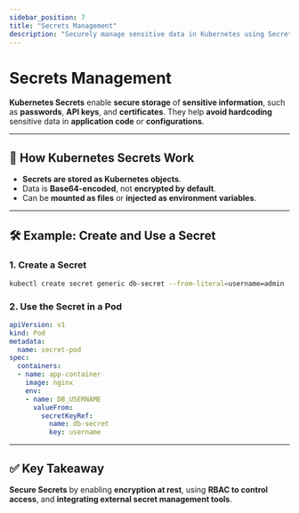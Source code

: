 ```yaml
---
sidebar_position: 7
title: "Secrets Management"
description: "Securely manage sensitive data in Kubernetes using Secrets and best practices for data encryption."
---
```


# Secrets Management

**Kubernetes Secrets** enable **secure storage** of **sensitive information**, such as **passwords**, **API keys**, and **certificates**. They help **avoid hardcoding** sensitive data in **application code** or **configurations**.

---

## 🚩 How Kubernetes Secrets Work

- **Secrets are stored as Kubernetes objects**.
- Data is **Base64-encoded**, not **encrypted by default**.
- Can be **mounted as files** or **injected as environment variables**.

---

## 🛠️ Example: Create and Use a Secret

### 1. Create a Secret

```bash
kubectl create secret generic db-secret --from-literal=username=admin --from-literal=password=supersecret
```

### 2. Use the Secret in a Pod

```yaml
apiVersion: v1
kind: Pod
metadata:
  name: secret-pod
spec:
  containers:
  - name: app-container
    image: nginx
    env:
    - name: DB_USERNAME
      valueFrom:
        secretKeyRef:
          name: db-secret
          key: username
```

---

## ✅ Key Takeaway

**Secure Secrets** by enabling **encryption at rest**, using **RBAC to control access**, and **integrating external secret management tools**.

